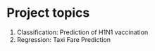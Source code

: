 # Project topics 
1. Classification: Prediction of H1N1 vaccination
2. Regression: Taxi Fare Prediction

